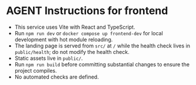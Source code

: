 # AGENT Instructions for frontend

- This service uses Vite with React and TypeScript.
- Run `npm run dev` or `docker compose up frontend-dev` for local development with hot module reloading.
- The landing page is served from `src/` at `/` while the health check lives in `public/health`; do not modify the health check.
- Static assets live in `public/`.
- Run `npm run build` before committing substantial changes to ensure the project compiles.
- No automated checks are defined.
